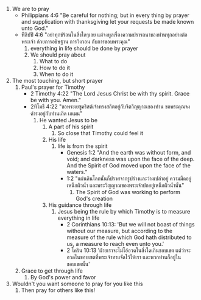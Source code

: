 1. We are to pray
    - Philippians 4:6 "Be careful for nothing; but in every thing by prayer and supplication with thanksgiving let your requests be made known unto God."
    - ฟีลิปปี 4:6 "อย่าทุกข์ร้อนในสิ่งใดๆเลย แต่จงทูลเรื่องความปรารถนาของท่านทุกอย่างต่อพระเจ้า ด้วยการอธิษฐาน การวิงวอน กับการขอบพระคุณ"
        1. everything in life should be done by prayer
        2. We should pray about
            1. What to do
            2. How to do it
            3. When to do it
2. The most touching, but short prayer
    1. Paul's prayer for Timothy
        - 2 Timothy 4:22 "The Lord Jesus Christ be with thy spirit. Grace be with you. Amen."
        - 2ทิโมธี 4:22 "ขอพระเยซูคริสต์เจ้าทรงสถิตอยู่กับจิตวิญญาณของท่าน ขอพระคุณจงดำรงอยู่กับท่านเถิด เอเมน"
            1. He wanted Jesus to be 
                1. A part of his spirit
                    1. So close that Timothy could feel it
                2. His life
                    1. life is from the spirit
                        - Genesis 1:2 "And the earth was without form, and void; and darkness was upon the face of the deep. And the Spirit of God moved upon the face of the waters."
                        - 1:2 "แผ่นดินโลกนั้นก็ปราศจากรูปร่างและว่างเปล่าอยู่ ความมืดอยู่เหนือผิวน้ำ และพระวิญญาณของพระเจ้าปกอยู่เหนือผิวน้ำนั้น"
                            1. The Spirit of God was working to perform God's creation
                3. His guidance through life
                    1. Jesus being the rule by which Timothy is to measure everything in life
                        - 2 Corinthians 10:13: 'But we will not boast of things without our measure, but according to the measure of the rule which God hath distributed to us, a measure to reach even unto you.'
                        - 2 โคริน 10:13 'ฝ่ายเราจะไม่โอ้อวดในสิ่งใดเกินขอบเขต แต่ว่าจะอวดในขอบเขตที่พระเจ้าทรงจัดไว้ให้เรา และพวกท่านก็อยู่ในขอบเขตนั้น'
    2. Grace to get through life
        1. By God's power and favor
3. Wouldn't you want someone to pray for you like this
    1. Then pray for others like this!
